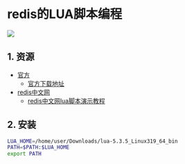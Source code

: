 # redis的LUA脚本编程


![](http://www.lua.org/images/luaa.gif)


## 1. 资源

* [官方](http://www.lua.org/)
    * [官方下载地址](http://luabinaries.sourceforge.net/download.html)
* [redis中文网](http://redis.cn)
    * [redis中文网lua脚本演示教程](http://redis.cn/commands/eval.html)

## 2. 安装

```bash
LUA_HOME=/home/user/Downloads/lua-5.3.5_Linux319_64_bin
PATH=$PATH:$LUA_HOME
export PATH
```


